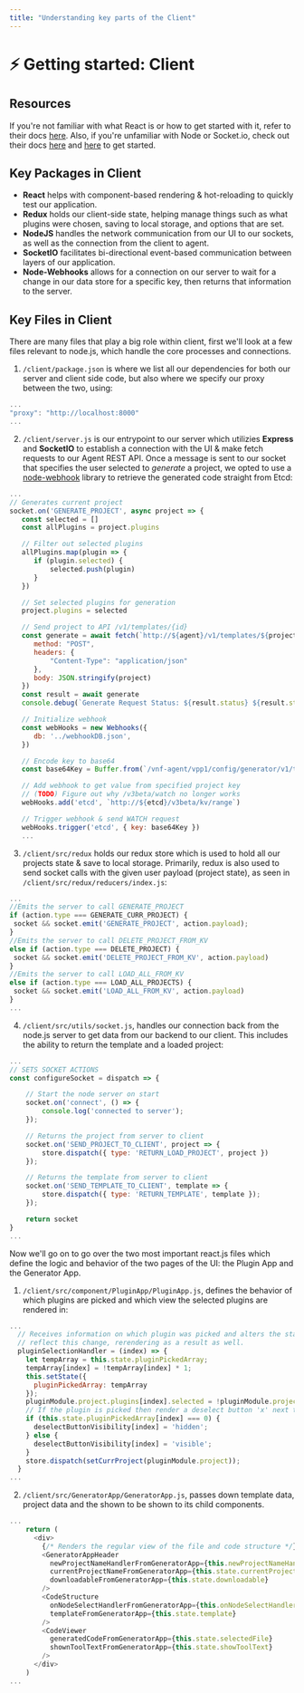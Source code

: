 ```yaml
---
title: "Understanding key parts of the Client"
---
```


# :zap: Getting started: Client

## Resources

If you're not familiar with what React is or how to get started with it, refer to their docs [here](https://reactjs.org/docs/getting-started.html). Also, if you're unfamiliar with Node or Socket.io, check out their docs [here](https://nodejs.org/en/docs/) and [here](https://socket.io/) to get started.

## Key Packages in Client

- **React** helps with component-based rendering & hot-reloading to quickly test our application.
- **Redux** holds our client-side state, helping manage things such as what plugins were chosen, saving to local storage, and options that are set.
- **NodeJS** handles the network communication from our UI to our sockets, as well as the connection from the client to agent.
- **SocketIO** facilitates bi-directional event-based communication between layers of our application.
- **Node-Webhooks** allows for a connection on our server to wait for a change in our data store for a specific key, then returns that information to the server.

## Key Files in Client

There are many files that play a big role within client, first we'll look at a few files relevant to node.js, which handle the core processes and connections.

1. `/client/package.json` is where we list all our dependencies for both our server and client side code, but also where we specify our proxy between the two, using:
```javascript 
...
"proxy": "http://localhost:8000"
...
```
2. `/client/server.js` is our entrypoint to our server which utilizies **Express** and **SocketIO** to establish a connection with the UI & make fetch requests to our Agent REST API. Once a message is sent to our socket that specifies the user selected to _generate_ a project, we opted to use a [node-webhook](https://github.com/roccomuso/node-webhooks) library to retrieve the generated code straight from Etcd:
```javascript
...
// Generates current project
socket.on('GENERATE_PROJECT', async project => {
   const selected = []
   const allPlugins = project.plugins

   // Filter out selected plugins
   allPlugins.map(plugin => {
      if (plugin.selected) {
          selected.push(plugin)
      }
   })

   // Set selected plugins for generation
   project.plugins = selected

   // Send project to API /v1/templates/{id}
   const generate = await fetch(`http://${agent}/v1/templates/${project.projectName}`, {
      method: "POST",
      headers: {
          "Content-Type": "application/json"
      },
      body: JSON.stringify(project)
   })
   const result = await generate
   console.debug(`Generate Request Status: ${result.status} ${result.statusText}`)

   // Initialize webhook
   const webHooks = new Webhooks({
      db: '../webhookDB.json',
   })

   // Encode key to base64
   const base64Key = Buffer.from(`/vnf-agent/vpp1/config/generator/v1/template/${project.projectName}`).toString('base64')

   // Add webhook to get value from specified project key
   // (TODO) Figure out why /v3beta/watch no longer works
   webHooks.add('etcd', `http://${etcd}/v3beta/kv/range`)

   // Trigger webhook & send WATCH request
   webHooks.trigger('etcd', { key: base64Key })
   ...
```
3. `/client/src/redux` holds our redux store which is used to hold all our projects state & save to local storage. Primarily, redux is also used to send socket calls with the given user payload (project state), as seen in `/client/src/redux/reducers/index.js`:
```javascript
...
//Emits the server to call GENERATE_PROJECT
if (action.type === GENERATE_CURR_PROJECT) {
 socket && socket.emit('GENERATE_PROJECT', action.payload);
}
//Emits the server to call DELETE_PROJECT_FROM_KV
else if (action.type === DELETE_PROJECT) {
 socket && socket.emit('DELETE_PROJECT_FROM_KV', action.payload)
}
//Emits the server to call LOAD_ALL_FROM_KV
else if (action.type === LOAD_ALL_PROJECTS) {
 socket && socket.emit('LOAD_ALL_FROM_KV', action.payload)
}
...
```
4. `/client/src/utils/socket.js`, handles our connection back from the node.js server to get data from our backend to our client. This includes the ability to return the template and a loaded project:
```javascript
...
// SETS SOCKET ACTIONS
const configureSocket = dispatch => {

    // Start the node server on start
    socket.on('connect', () => {
        console.log('connected to server');
    });

    // Returns the project from server to client
    socket.on('SEND_PROJECT_TO_CLIENT', project => {
        store.dispatch({ type: 'RETURN_LOAD_PROJECT', project })
    });

    // Returns the template from server to client
    socket.on('SEND_TEMPLATE_TO_CLIENT', template => {
        store.dispatch({ type: 'RETURN_TEMPLATE', template });
    });

    return socket
}
...
```
Now we'll go on to go over the two most important react.js files which define the logic and behavior of the two pages of the UI: the Plugin App and the Generator App.

1. `/client/src/component/PluginApp/PluginApp.js`, defines the behavior of which plugins are picked and which view the selected plugins are rendered in:
```javascript
...
  // Receives information on which plugin was picked and alters the state to 
  // reflect this change, rerendering as a result as well.
  pluginSelectionHandler = (index) => {
    let tempArray = this.state.pluginPickedArray;
    tempArray[index] = !tempArray[index] * 1;
    this.setState({
      pluginPickedArray: tempArray
    });
    pluginModule.project.plugins[index].selected = !pluginModule.project.plugins[index].selected;
    // If the plugin is picked then render a deselect button 'x' next to its icon
    if (this.state.pluginPickedArray[index] === 0) {
      deselectButtonVisibility[index] = 'hidden';
    } else {
      deselectButtonVisibility[index] = 'visible';
    }
    store.dispatch(setCurrProject(pluginModule.project));
  }
...
```
2. `/client/src/GeneratorApp/GeneratorApp.js`, passes down template data, project data and the shown to be shown to its child components.  
```javascript
...
    return (
      <div>
        {/* Renders the regular view of the file and code structure */}
        <GeneratorAppHeader
          newProjectNameHandlerFromGeneratorApp={this.newProjectNameHandler}
          currentProjectNameFromGeneratorApp={this.state.currentProjectName}
          downloadableFromGeneratorApp={this.state.downloadable}
        />
        <CodeStructure
          onNodeSelectHandlerFromGeneratorApp={this.onNodeSelectHandler}
          templateFromGeneratorApp={this.state.template}
        />
        <CodeViewer
          generatedCodeFromGeneratorApp={this.state.selectedFile}
          shownToolTextFromGeneratorApp={this.state.showToolText}
        />
      </div>
    )
...
```
